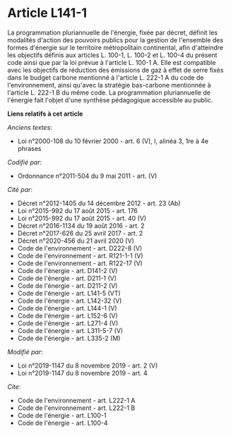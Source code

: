 # Article L141-1

La programmation pluriannuelle de l'énergie, fixée par décret, définit les modalités d'action des pouvoirs publics pour la
gestion de l'ensemble des formes d'énergie sur le territoire métropolitain continental, afin d'atteindre les objectifs
définis aux articles L. 100-1, L. 100-2 et L. 100-4 du présent code ainsi que par la loi prévue à l'article L. 100-1 A. Elle
est compatible avec les objectifs de réduction des émissions de gaz à effet de serre fixés dans le budget carbone mentionné à
l'article L. 222-1 A du code de l'environnement, ainsi qu'avec la stratégie bas-carbone mentionnée à l'article L. 222-1 B du
même code. La programmation pluriannuelle de l'énergie fait l'objet d'une synthèse pédagogique accessible au public.

**Liens relatifs à cet article**

_Anciens textes_:

  - Loi n°2000-108 du 10 février 2000 - art. 6 (V), I, alinéa 3, 1re à 4e phrases

_Codifié par_:

  - Ordonnance n°2011-504 du 9 mai 2011 - art. (V)

_Cité par_:

  - Décret n°2012-1405 du 14 décembre 2012 - art. 23 (Ab)
  - Loi n°2015-992 du 17 août 2015 - art. 176
  - Loi n°2015-992 du 17 août 2015 - art. 40 (V)
  - Décret n°2016-1134 du 19 août 2016 - art. 2
  - Décret n°2017-626 du 25 avril 2017 - art. 2
  - Décret n°2020-456 du 21 avril 2020 (V)
  - Code de l'environnement - art. D222-8 (V)
  - Code de l'environnement - art. R121-1-1 (V)
  - Code de l'environnement - art. R122-17 (V)
  - Code de l'énergie - art. D141-2 (V)
  - Code de l'énergie - art. D211-1 (V)
  - Code de l'énergie - art. D211-2 (V)
  - Code de l'énergie - art. L141-5 (VT)
  - Code de l'énergie - art. L142-32 (V)
  - Code de l'énergie - art. L144-1 (V)
  - Code de l'énergie - art. L152-6 (V)
  - Code de l'énergie - art. L271-4 (V)
  - Code de l'énergie - art. L311-5-7 (V)
  - Code de l'énergie - art. L335-2 (M)

_Modifié par_:

  - Loi n°2019-1147 du 8 novembre 2019 - art. 2 (V)
  - Loi n°2019-1147 du 8 novembre 2019 - art. 4

_Cite_:

  - Code de l'environnement - art. L222-1 A
  - Code de l'environnement - art. L222-1 B
  - Code de l'énergie - art. L100-1
  - Code de l'énergie - art. L100-4

